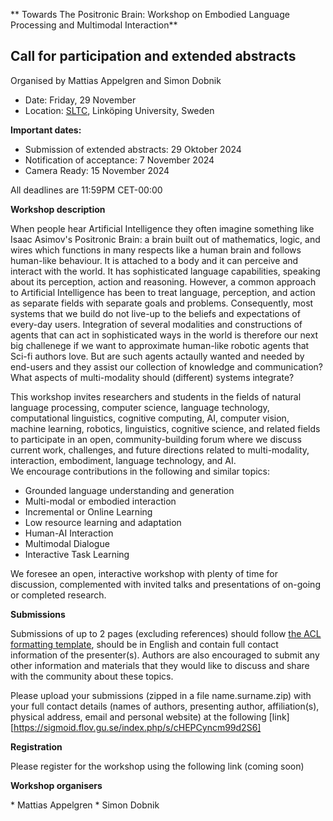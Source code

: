 ** Towards The Positronic Brain: Workshop on Embodied Language Processing and Multimodal Interaction**

## Call for participation and extended abstracts

Organised by Mattias Appelgren and Simon Dobnik

* Date: Friday, 29 November
* Location: [SLTC](https://sltc2024.github.io), Linköping University, Sweden
<!-- * Address: TBD
* Room: TBD 
* Zoom: TBD -->

<!-- Website: https://gu-clasp.github.io/language-and-perception/events/positronic-brain -->

**Important dates:**

* Submission of extended abstracts: 29 Oktober 2024
* Notification of acceptance: 7 November 2024
* Camera Ready: 15 November 2024

All deadlines are 11:59PM CET-00:00 

**Workshop description**

When people hear Artificial Intelligence they often imagine something like Isaac Asimov's Positronic Brain: a brain built out of mathematics, logic, and wires which functions in many respects like a human brain and follows human-like behaviour. It is attached to a body and it can perceive and interact with the world. It has sophisticated language capabilities, speaking about its perception, action and reasoning. However, a common approach to Artificial Intelligence has been to treat language, perception, and action as separate fields with separate goals and problems. Consequently, most systems that we build do not live-up to the beliefs and expectations of every-day users. Integration of several modalities and constructions of agents that can act in sophisticated ways in the world is therefore our next big challenege if we want to approximate human-like robotic agents that Sci-fi authors love. But are such agents actaully wanted and needed by end-users and they assist our collection of knowledge and communication? What aspects of multi-modality should (different) systems integrate?

This workshop invites researchers and students in the fields of natural language processing, computer science, language technology, computational linguistics, cognitive computing, AI, computer vision, machine learning, robotics, linguistics, cognitive science, and related fields to participate in an open, community-building forum where we discuss current work, challenges, and future directions related to multi-modality, interaction, embodiment, language technology, and AI.  
We encourage contributions in the following and similar topics:
* Grounded language understanding and generation
* Multi-modal or embodied interaction
* Incremental or Online Learning
* Low resource learning and adaptation
* Human-AI Interaction
* Multimodal Dialogue
* Interactive Task Learning

We foresee an open, interactive workshop with plenty of time for discussion, complemented with invited talks and presentations of on-going or completed research.

<!-- **Invited speakers** -->


**Submissions**

Submissions of up to 2 pages (excluding references) should follow [the ACL formatting template][2], should be in English and contain full contact information of the presenter(s). Authors are also encouraged to submit any other information and materials that they would like to discuss and share with the community about these topics.

Please upload your submissions (zipped in a file name.surname.zip) with your full contact details (names of authors, presenting author, affiliation(s), physical address, email and personal website) at the following [link][https://sigmoid.flov.gu.se/index.php/s/cHEPCyncm99d2S6]

**Registration**

Please register for the workshop using the following link (coming soon)

**Workshop organisers**

\* Mattias Appelgren
\* Simon Dobnik

[1]:	www.gu.se/en/research/language-and-perception-research-group-lp
[2]:	https://2023.aclweb.org/calls/style_and_formatting/
